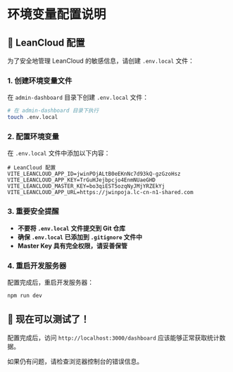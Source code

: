 # 环境变量配置说明

## 🔐 LeanCloud 配置

为了安全地管理 LeanCloud 的敏感信息，请创建 `.env.local` 文件：

### 1. 创建环境变量文件

在 `admin-dashboard` 目录下创建 `.env.local` 文件：

```bash
# 在 admin-dashboard 目录下执行
touch .env.local
```

### 2. 配置环境变量

在 `.env.local` 文件中添加以下内容：

```env
# LeanCloud 配置
VITE_LEANCLOUD_APP_ID=jwinPOjALtB0eEKnNc7d93kQ-gzGzoHsz
VITE_LEANCLOUD_APP_KEY=TrGuHJejbpcjo4EnmNUaeGHD
VITE_LEANCLOUD_MASTER_KEY=bo3qiEST5ozqNyJMjYRZEkYj
VITE_LEANCLOUD_APP_URL=https://jwinpoja.lc-cn-n1-shared.com
```

### 3. 重要安全提醒

- **不要将 `.env.local` 文件提交到 Git 仓库**
- **确保 `.env.local` 已添加到 `.gitignore` 文件中**
- **Master Key 具有完全权限，请妥善保管**

### 4. 重启开发服务器

配置完成后，重启开发服务器：

```bash
npm run dev
```

## 🚀 现在可以测试了！

配置完成后，访问 `http://localhost:3000/dashboard` 应该能够正常获取统计数据。

如果仍有问题，请检查浏览器控制台的错误信息。
